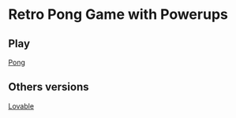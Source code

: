 # Retro Pong Game with Powerups

## Play

[Pong](http://hoangtran99.is-a.dev/Pong/)

## Others versions

[Lovable](https://retro-ai-pong-chaos.lovable.app/)
